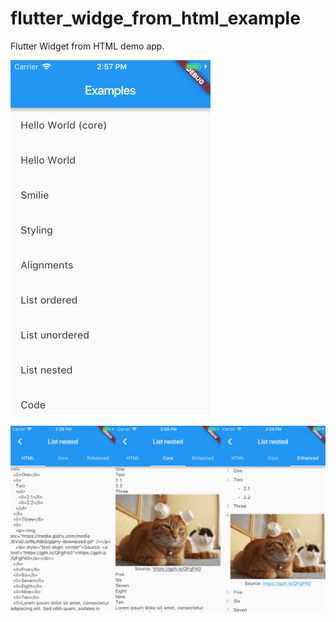 # flutter_widge_from_html_example

Flutter Widget from HTML demo app.

![](screenshots/HomeScreen.png?raw=true)

![](screenshots/CompareScreen__List_nested.jpg?raw=true)
